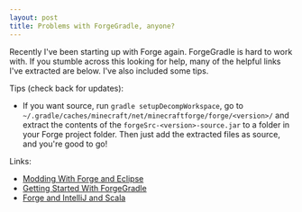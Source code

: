 ```yaml
---
layout: post
title: Problems with ForgeGradle, anyone?
---
```

Recently I've been starting up with Forge again. ForgeGradle is hard to work with. If you stumble across this looking for help, many of the helpful links I've extracted are below. I've also included some tips.

Tips (check back for updates):

 - If you want source, run <code>gradle setupDecompWorkspace</code>, go to <code>~/.gradle/caches/minecraft/net/minecraftforge/forge/&lt;version&gt;/</code> and extract the contents of the <code>forgeSrc-&lt;version&gt;-source.jar</code> to a folder in your Forge project folder. Then just add the extracted files as source, and you're good to go!

Links:

 -  [Modding With Forge and Eclipse](http://www.minecraftforum.net/topic/2413773-)
 -  [Getting Started With ForgeGradle](http://www.minecraftforge.net/forum/index.php/topic,14048.0.html)
 -  [Forge and IntelliJ and Scala](http://minalien.com/tutorial-setting-up-forgegradle-for-intellij-idea-scala/)
